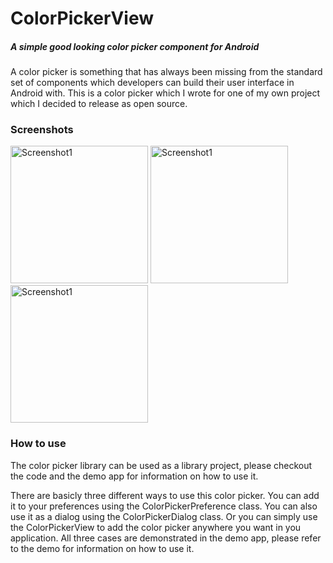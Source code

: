 # ColorPickerView
##### A simple good looking color picker component for Android

A color picker is something that has always been missing from the standard set of components which developers can build their user interface in Android with. This is a color picker which I wrote for one of my own project which I decided to release as open source.

### Screenshots
<img src="https://cloud.githubusercontent.com/assets/5458667/6803487/1abc9980-d238-11e4-8692-0d7461bec521.png" alt="Screenshot1" width="220">
<img src="https://cloud.githubusercontent.com/assets/5458667/6803489/1abf2fa6-d238-11e4-8893-d86bfcdd9acd.png" alt="Screenshot1" width="220">
<img src="https://cloud.githubusercontent.com/assets/5458667/6803488/1abdc8a0-d238-11e4-8ac2-4bbd5f824004.png" alt="Screenshot1" width="220">

### How to use
The color picker library can be used as a library project, please checkout the code and the demo app for information on how to use it.

There are basicly three different ways to use this color picker. You can add it to your preferences using the ColorPickerPreference class. You can also use it as a dialog using the ColorPickerDialog class. Or you can simply use the ColorPickerView to add the color picker anywhere you want in you application. All three cases are demonstrated in the demo app, please refer to the demo for information on how to use it.
